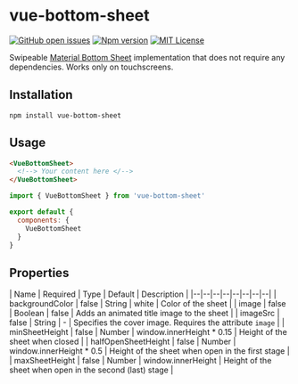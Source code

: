 # vue-bottom-sheet
[![GitHub open issues](https://img.shields.io/github/issues/valentingavran/vue-bottom-sheet.svg)](https://github.com/valentingavran/vue-bottom-sheet/issues)
[![Npm version](https://img.shields.io/npm/v/vue-bottom-sheet.svg)](https://www.npmjs.com/package/vue-bottom-sheet)
[![MIT License](https://img.shields.io/github/license/valentingavran/vue-bottom-sheet.svg)](https://github.com/valentingavran/vue-bottom-sheet/blob/master/LICENSE)

Swipeable [Material Bottom Sheet](https://material.io/components/sheets-bottom#standard-bottom-sheet) implementation that does not require any dependencies. Works only on touchscreens.

## Installation
```
npm install vue-bottom-sheet
```

## Usage
```HTML
<VueBottomSheet>
  <!--> Your content here </-->
</VueBottomSheet>
```
```javascript
import { VueBottomSheet } from 'vue-bottom-sheet'

export default {
  components: {
    VueBottomSheet
  }
}
```

## Properties

| Name | Required | Type | Default | Description |
|--|--|--|--|--|--|--|--|
| backgroundColor | false | String | white | Color of the sheet |
| image | false | Boolean | false | Adds an animated title image to the sheet |
| imageSrc | false | String | - | Specifies the cover image. Requires the attribute `image` |
| minSheetHeight | false | Number | window.innerHeight * 0.15 | Height of the sheet when closed |
| halfOpenSheetHeight | false | Number | window.innerHeight * 0.5 | Height of the sheet when open in the first stage |
| maxSheetHeight | false | Number | window.innerHeight | Height of the sheet when open in the second (last) stage |
